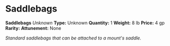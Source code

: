# Saddlebags

**Saddlebags**
_Unknown_
**Type:** Unknown
**Quantity:** 1
**Weight:** 8 lb
**Price:** 4 gp
**Rarity:** 
**Attunement:** None

*Standard saddlebags that can be attached to a mount's saddle.*